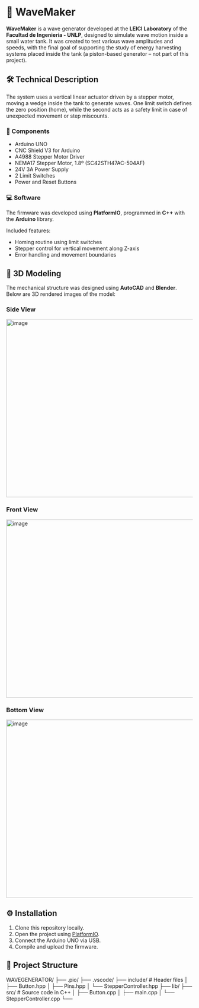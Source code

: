# 🌊 WaveMaker

**WaveMaker** is a wave generator developed at the **LEICI Laboratory** of the **Facultad de Ingenieria - UNLP**, designed to simulate wave motion inside a small water tank. It was created to test various wave amplitudes and speeds, with the final goal of supporting the study of energy harvesting systems placed inside the tank (a piston-based generator – not part of this project).

## 🛠️ Technical Description

The system uses a vertical linear actuator driven by a stepper motor, moving a wedge inside the tank to generate waves. One limit switch defines the zero position (home), while the second acts as a safety limit in case of unexpected movement or step miscounts.

### 🧩 Components

- Arduino UNO  
- CNC Shield V3 for Arduino  
- A4988 Stepper Motor Driver  
- NEMA17 Stepper Motor, 1.8º (SC42STH47AC-504AF)  
- 24V 3A Power Supply  
- 2 Limit Switches  
- Power and Reset Buttons

### 💻 Software

The firmware was developed using **PlatformIO**, programmed in **C++** with the **Arduino** library.

Included features:

- Homing routine using limit switches  
- Stepper control for vertical movement along Z-axis  
- Error handling and movement boundaries  

## 🧱 3D Modeling

The mechanical structure was designed using **AutoCAD** and **Blender**. Below are 3D rendered images of the model:

### Side View  
<img width="640" height="480" alt="image" src="https://github.com/user-attachments/assets/289b0f49-b8ff-476e-942c-33fa3424a3c2" />

### Front View  
<img width="640" height="480" alt="image" src="https://github.com/user-attachments/assets/818abb8b-24a4-4f60-8223-b956de0bac30" />


### Bottom View  
<img width="640" height="480" alt="image" src="https://github.com/user-attachments/assets/ed0e7198-c8e2-440d-9bc8-9e8de77d6e47" />


## ⚙️ Installation

1. Clone this repository locally.
2. Open the project using [PlatformIO](https://platformio.org/).
3. Connect the Arduino UNO via USB.
4. Compile and upload the firmware.

## 📁 Project Structure

WAVEGENERATOR/
├── .pio/
├── .vscode/
├── include/ # Header files
│ ├── Button.hpp
│ ├── Pins.hpp
│ └── StepperController.hpp
├── lib/ 
├── src/ # Source code in C++
│ ├── Button.cpp
│ ├── main.cpp
│ └── StepperController.cpp
└──
